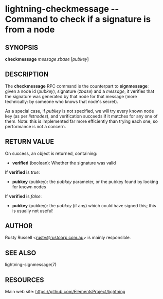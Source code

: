 lightning-checkmessage -- Command to check if a signature is from a node
=====================================================================

SYNOPSIS
--------

**checkmessage** *message* *zbase* [*pubkey*]

DESCRIPTION
-----------

The **checkmessage** RPC command is the counterpart to
**signmessage**: given a node id (*pubkey*), signature (*zbase*) and a
*message*, it verifies that the signature was generated by that node
for that message (more technically: by someone who knows that node's
secret).

As a special case, if *pubkey* is not specified, we will try every
known node key (as per *listnodes*), and verification succeeds if it
matches for any one of them.  Note: this is implemented far more
efficiently than trying each one, so performance is not a concern.

RETURN VALUE
------------

[comment]: # (GENERATE-FROM-SCHEMA-START)
On success, an object is returned, containing:
- **verified** (boolean): Whether the signature was valid

If **verified** is *true*:
  - **pubkey** (pubkey): the *pubkey* parameter, or the pubkey found by looking for known nodes

If **verified** is *false*:
  - **pubkey** (pubkey): the *pubkey* (if any) which could have signed this; this is usually not useful!

[comment]: # (GENERATE-FROM-SCHEMA-END)

AUTHOR
------

Rusty Russell <<rusty@rustcorp.com.au>> is mainly responsible.

SEE ALSO
--------

lightning-signmessage(7)

RESOURCES
---------

Main web site: <https://github.com/ElementsProject/lightning>

[comment]: # ( SHA256STAMP:7dcca1fd1708d93b4a0c9b83955630fc4f551c4ffd452fb866c624c72aeaa44d)
